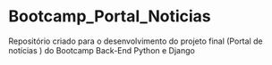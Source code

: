 # Bootcamp_Portal_Noticias
Repositório criado para o desenvolvimento do projeto final (Portal de notícias )  do Bootcamp Back-End Python e Django

